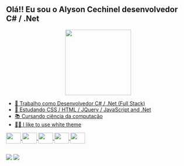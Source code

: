 ## Olá!! Eu sou o Alyson Cechinel desenvolvedor C# / .Net

<div align="center">
  <a href="https://github.com/alysonmcechinel">
  <img height="180em" src="https://github-readme-stats.vercel.app/api/top-langs/?username=alysonmcechinel&layout=compact&langs_count=7"/>
</div>

  - 🔭 Trabalho como Desenvolvedor C# / .Net (Full Stack)
  - 🌱 Estudando CSS / HTML / JQuery / JavaScript and .Net
  - 📚 Cursando ciência da computação
  - 😶‍🌫️ I like to use white theme

<div>  
    <img align="center" height="30" width="40" src="https://cdn.jsdelivr.net/gh/devicons/devicon/icons/csharp/csharp-original.svg" />
    <img align="center" height="30" width="40" src="https://cdn.jsdelivr.net/gh/devicons/devicon/icons/html5/html5-original.svg" />
    <img align="center" height="30" width="40" src="https://cdn.jsdelivr.net/gh/devicons/devicon/icons/css3/css3-original.svg" />    
    <img align="center" height="30" width="40" src="https://cdn.jsdelivr.net/gh/devicons/devicon/icons/jquery/jquery-original.svg" />
    <img align="center" height="30" width="40" src="https://cdn.jsdelivr.net/gh/devicons/devicon/icons/javascript/javascript-original.svg" />
</div>  
  
##

<div>
  <a href="https://www.linkedin.com/in/alyson-matias-cechinel-63a958172" target="_blank"><img src="https://img.shields.io/badge/-LinkedIn-%230077B5?style=for-the-badge&logo=linkedin&logoColor=white" /></a> 
  <a href = "mailto:alysonmcechinell@gmail.com"><img src="https://img.shields.io/badge/-Gmail-%23333?style=for-the-badge&logo=gmail&logoColor=white" target="_blank"></a>
</div>
